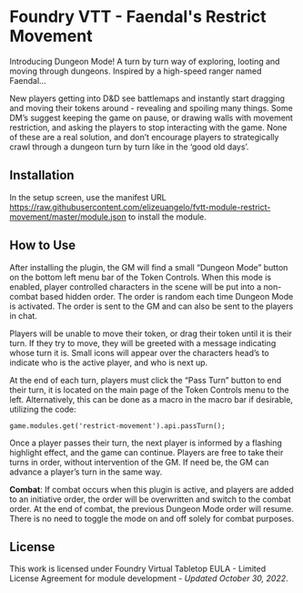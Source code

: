 # Foundry VTT - Faendal's Restrict Movement

Introducing Dungeon Mode! A turn by turn way of exploring, looting and moving through dungeons. Inspired by a high-speed ranger named Faendal…

New players getting into D&D see battlemaps and instantly start dragging and moving their tokens around - revealing and spoiling many things. Some DM’s suggest keeping the game on pause, or drawing walls with movement restriction, and asking the players to stop interacting with the game. None of these are a real solution, and don’t encourage players to strategically crawl through a dungeon turn by turn like in the ‘good old days’.

## Installation

In the setup screen, use the manifest URL https://raw.githubusercontent.com/elizeuangelo/fvtt-module-restrict-movement/master/module.json to install the module.

## How to Use

After installing the plugin, the GM will find a small “Dungeon Mode” button on the bottom left menu bar of the Token Controls. When this mode is enabled, player controlled characters in the scene will be put into a non-combat based hidden order. The order is random each time Dungeon Mode is activated. The order is sent to the GM and can also be sent to the players in chat.

Players will be unable to move their token, or drag their token until it is their turn. If they try to move, they will be greeted with a message indicating whose turn it is. Small icons will appear over the characters head’s to indicate who is the active player, and who is next up.

At the end of each turn, players must click the “Pass Turn” button to end their turn, it is located on the main page of the Token Controls menu to the left. Alternatively, this can be done as a macro in the macro bar if desirable, utilizing the code:

`game.modules.get('restrict-movement').api.passTurn();`

Once a player passes their turn, the next player is informed by a flashing highlight effect, and the game can continue. Players are free to take their turns in order, without intervention of the GM. If need be, the GM can advance a player’s turn in the same way.

**Combat**: If combat occurs when this plugin is active, and players are added to an initiative order, the order will be overwritten and switch to the combat order. At the end of combat, the previous Dungeon Mode order will resume. There is no need to toggle the mode on and off solely for combat purposes.

## License

This work is licensed under Foundry Virtual Tabletop EULA - Limited License Agreement for module development - _Updated October 30, 2022_.
